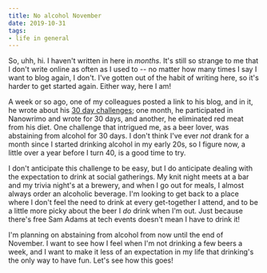 ```yaml
---
title: No alcohol November
date: 2019-10-31
tags:
- life in general
---
```


So, uhh, hi. I haven't written in here in *months*. It's still so strange to me that I don't write online as often as I used to -- no matter how many times I say I want to blog again, I don't. I've gotten out of the habit of writing here, so it's harder to get started again. Either way, here I am!

A week or so ago, one of my colleagues posted a link to his blog, and in it, he wrote about his [30 day challenges](https://chrisalbrecht.me/journal/2017/10/3/thirty-day-challenge); one month, he participated in Nanowrimo and wrote for 30 days, and another, he eliminated red meat from his diet. One challenge that intrigued me, as a beer lover, was abstaining from alcohol for 30 days. I don't think I've ever *not* drank for a month since I started drinking alcohol in my early 20s, so I figure now, a little over a year before I turn 40, is a good time to try.

I don't anticipate this challenge to be easy, but I do anticipate dealing with the expectation to drink at social gatherings. My knit night meets at a bar and my trivia night's at a brewery, and when I go out for meals, I almost always order an alcoholic beverage. I'm looking to get back to a place where I don't feel the need to drink at every get-together I attend, and to be a little more picky about the beer I *do* drink when I'm out. Just because there's free Sam Adams at tech events doesn't mean I have to drink it!

I'm planning on abstaining from alcohol from now until the end of November. I want to see how I feel when I'm not drinking a few beers a week, and I want to make it less of an expectation in my life that drinking's the only way to have fun. Let's see how this goes!
